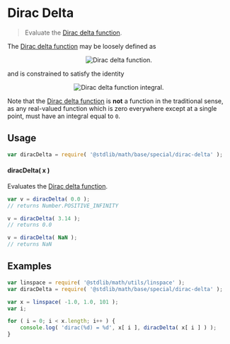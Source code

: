 # Dirac Delta

> Evaluate the [Dirac delta function][dirac-delta-function].


<section class="intro">

The [Dirac delta function][dirac-delta-function] may be loosely defined as

<!-- <equation class="equation" label="eq:dirac_delta" align="center" raw="\delta = \begin{cases} \inf & \textrm{if}\ x = 0 \\ 0 & \textrm{if}\ x \neq 0\end{cases}" alt="Dirac delta function."> -->

<div class="equation" align="center" data-raw-text="\delta = \begin{cases} \inf &amp; \textrm{if}\ x = 0 \\ 0 &amp; \textrm{if}\ x \neq 0\end{cases}" data-equation="eq:dirac_delta">
    <img src="" alt="Dirac delta function.">
    <br>
</div>

<!-- </equation> -->

and is constrained to satisfy the identity

<!-- <equation class="equation" label="eq:dirac_delta_integral" align="center" raw="\int^{+\inf}_{-\inf} \delta(x)\ dx = 1" alt="Dirac delta function integral."> -->

<div class="equation" align="center" data-raw-text="\int^{+\inf}_{-\inf} \delta(x)\ dx = 1" data-equation="eq:dirac_delta_integral">
    <img src="" alt="Dirac delta function integral.">
    <br>
</div>

<!-- </equation> -->

Note that the [Dirac delta function][dirac-delta-function] is __not__ a function in the traditional sense, as any real-valued function which is zero everywhere except at a single point, must have an integral equal to `0`.

</section>

<!-- /.intro -->


<section class="usage">

## Usage

``` javascript
var diracDelta = require( '@stdlib/math/base/special/dirac-delta' );
```

#### diracDelta( x )

Evaluates the [Dirac delta function][dirac-delta-function].

``` javascript
var v = diracDelta( 0.0 );
// returns Number.POSITIVE_INFINITY

v = diracDelta( 3.14 );
// returns 0.0

v = diracDelta( NaN );
// returns NaN
```

</section>

<!-- /.usage -->


<section class="examples">

## Examples

``` javascript
var linspace = require( '@stdlib/math/utils/linspace' );
var diracDelta = require( '@stdlib/math/base/special/dirac-delta' );

var x = linspace( -1.0, 1.0, 101 );
var i;

for ( i = 0; i < x.length; i++ ) {
    console.log( 'dirac(%d) = %d', x[ i ], diracDelta( x[ i ] ) );
}
```

</section>

<!-- /.examples -->


<section class="links">

[dirac-delta-function]: https://en.wikipedia.org/wiki/Dirac_delta_function

</section>

<!-- /.links -->
